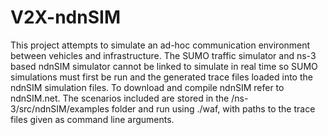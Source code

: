 # V2X-ndnSIM

This project attempts to simulate an ad-hoc communication environment between vehicles and infrastructure. The SUMO traffic simulator and ns-3 based ndnSIM simulator cannot be linked to simulate in real time so SUMO simulations must first be run and the generated trace files loaded into the ndnSIM simulation files. To download and compile ndnSIM refer to ndnSIM.net. The scenarios included are stored in the /ns-3/src/ndnSIM/examples folder and run using ./waf, with paths to the trace files given as command line arguments.
